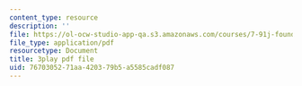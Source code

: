 ```yaml
---
content_type: resource
description: ''
file: https://ol-ocw-studio-app-qa.s3.amazonaws.com/courses/7-91j-foundations-of-computational-and-systems-biology-spring-2014/7670305271aa420379b5a5585cadf087_PdyARRNwi7I.pdf
file_type: application/pdf
resourcetype: Document
title: 3play pdf file
uid: 76703052-71aa-4203-79b5-a5585cadf087
---
```

